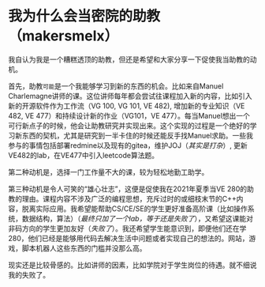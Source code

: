 # 我为什么会当密院的助教（makersmelx）

我自认为我是一个糟糕透顶的助教，但还是希望和大家分享一下促使我当助教的动机。

首先，助教`可能`是一个我能够学习到新的东西的机会。比如来自Manuel Charlemagne讲师的课。这位讲师每年都会尝试往课程加入新的内容，比如引入新的开源软件作为工作流（VG 100, VG 101, VE 482), 增加新的专业知识（VE 482, VE 477）和持续设计新的作业（VG101，VE 477）。每当Manuel想出一个可行新点子的时候，他会让助教研究并实现出来。这个实现的过程是一个绝好的学习新东西的契机，尤其是研究到一半卡住的时候还能反手找Manuel求助。一些我参与的事情包括部署redmine以及现有的gitea，维护JOJ（*其实是打杂*）, 更新VE482的lab，在VE477中引入leetcode算法题。

第二种动机是，选择一门工作量不大的课，较为轻松地勤工助学。

第三种动机是令人可笑的“雄心壮志”，这便是促使我在2021年夏季当VE 280的助教的理由。课程内容不涉及广泛的编程思想，充斥过时的或细枝末节的C++内容，脱离实际应用。我希望能帮助CS/CE/SE的学生更好准备高阶课（比如操作系统，数据结构，算法）（*最终只加了一个lab，等于还是失败了*），又希望这课能对非码方向的学生更加友好（*失败了*）。我还希望学生能意识到，即便他们还在学280，他们已经是能够用代码去解决生活中问题或者实现自己的想法的。网站，游戏，脚本机器人这些东西的门槛并没那么高。

现实还是比较骨感的。比如讲师的因素，比如学院对于学生岗位的待遇。就不细说我的失败了。